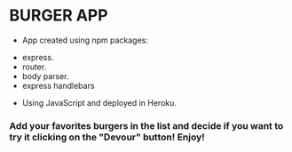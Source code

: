 # BURGER APP 

* App created using npm packages: 
- express.
- router.
- body parser.
- express handlebars

* Using JavaScript and deployed in Heroku.

### Add your favorites burgers in the list and decide if you want to try it clicking on the "Devour" button! Enjoy! 


